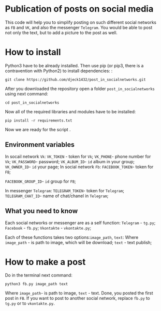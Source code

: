 # Publication of posts on social media 
This code will help you to simplify posting on such different social networks as `FB` and `VK`, and also the messenger `Telegram`. You would be able to post not only the text, but to add a picture to the post as well. 

# How to install
Python3 have to be already installed. Then use pip (or pip3, there is a contravention with Python2) to install dependencies: :
```
git clone https://github.com/djeck1432/post_in_socialnetworks.git
```
After you downloaded the repository open a folder `post_in_socialnetworks` using next command:
```
cd post_in_socialnetworks
```
Now all of the required libraries and modules have to be installed:
```
pip install -r requirements.txt
```
Now we are ready for the script .

## Environment variables
In socail network `Vk`:
`VK_TOKEN` - token for `Vk`;
`VK_PHONE`- phone number for  `Vk`;
`VK_PASSWORD`- password;
`VK_ALBUM_ID`- `id` album in your group;
`VK_OWNER_ID`- `id` your page;
In social network `Fb`:
`FACEBOOK_TOKEN`-  token for `FB`;

`FACEBOOK_GROUP_ID`- `id` group for `FB`;


In messenger `Telegram`:
`TELEGRAM_TOKEN`- token for `Telegram`;
`TELEGRAM_CHAT_ID`- name of chat/chanel in `Telegram`;

## What you need to know
Each social networks or messenger are as a self function:
`Telegram` - `tg.py`;
`Facebook` - `fb.py`;
`Vkontakte` - `vkontakte.py`;

Each of these functions takes two options:`image_path`, `text`:
Where `image_path` -  is path to image, which will be download;
`text` - text publish;

# How to make a post
Do in the terminal next command:
```
python3 fb.py image_path text
``` 

Where `image_path`- is path to image,
 `text` - text.
Done, you posted the first post in `FB`.
If you want to post to another social network, replace `fb.py` to `tg.py` or to `vkontakte.py`.
